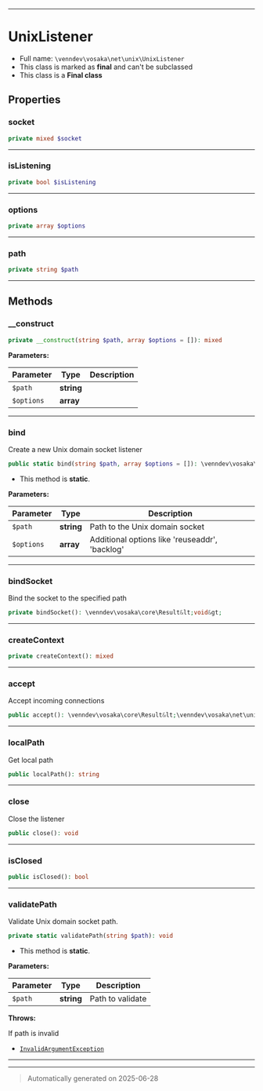 ***

# UnixListener





* Full name: `\venndev\vosaka\net\unix\UnixListener`
* This class is marked as **final** and can't be subclassed
* This class is a **Final class**



## Properties


### socket



```php
private mixed $socket
```






***

### isListening



```php
private bool $isListening
```






***

### options



```php
private array $options
```






***

### path



```php
private string $path
```






***

## Methods


### __construct



```php
private __construct(string $path, array $options = []): mixed
```








**Parameters:**

| Parameter | Type | Description |
|-----------|------|-------------|
| `$path` | **string** |  |
| `$options` | **array** |  |





***

### bind

Create a new Unix domain socket listener

```php
public static bind(string $path, array $options = []): \venndev\vosaka\core\Result&lt;\venndev\vosaka\net\unix\UnixListener&gt;
```



* This method is **static**.




**Parameters:**

| Parameter | Type | Description |
|-----------|------|-------------|
| `$path` | **string** | Path to the Unix domain socket |
| `$options` | **array** | Additional options like &#039;reuseaddr&#039;, &#039;backlog&#039; |





***

### bindSocket

Bind the socket to the specified path

```php
private bindSocket(): \venndev\vosaka\core\Result&lt;void&gt;
```












***

### createContext



```php
private createContext(): mixed
```












***

### accept

Accept incoming connections

```php
public accept(): \venndev\vosaka\core\Result&lt;\venndev\vosaka\net\unix\UnixStream&gt;
```












***

### localPath

Get local path

```php
public localPath(): string
```












***

### close

Close the listener

```php
public close(): void
```












***

### isClosed



```php
public isClosed(): bool
```












***

### validatePath

Validate Unix domain socket path.

```php
private static validatePath(string $path): void
```



* This method is **static**.




**Parameters:**

| Parameter | Type | Description |
|-----------|------|-------------|
| `$path` | **string** | Path to validate |




**Throws:**
<p>If path is invalid</p>

- [`InvalidArgumentException`](../../../../InvalidArgumentException.md)



***


***
> Automatically generated on 2025-06-28
